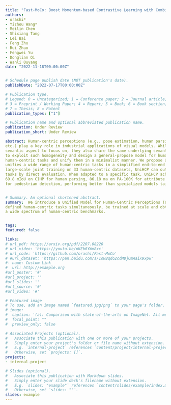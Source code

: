 ```yaml
---
title: "Fast-MoCo: Boost Momentum-based Contrastive Learning with Combinatorial Patches"
authors:
- orashi*
- Yizhou Wang*
- Meilin Chen
- Shixiang Tang
- Lei Bai
- Feng Zhu
- Rui Zhao
- Fengwei Yu
- Donglian Qi
- Wanli Ouyang
date: "2022-11-18T00:00:00Z"


# Schedule page publish date (NOT publication's date).
publishDate: "2022-07-17T00:00:00Z"

# Publication type.
# Legend: 0 = Uncategorized; 1 = Conference paper; 2 = Journal article;
# 3 = Preprint / Working Paper; 4 = Report; 5 = Book; 6 = Book section;
# 7 = Thesis; 8 = Patent
publication_types: ["1"]

# Publication name and optional abbreviated publication name.
publication: Under Review
publication_short: Under Review

abstract: Human-centric perceptions (e.g., pose estimation, human parsing, pedestrian detection, person reidentification, 
etc.) play a key role in industrial applications of visual models. While specific human-centric tasks have their own relevant 
semantic aspect to focus on, they also share the same underlying semantic structure of the human body. However, few works have attempted 
to exploit such homogeneity and design a general-propose model for human-centric tasks. In this work, we revisit a broad range of 
human-centric tasks and unify them in a minimalist manner. We propose UniHCP, a Unified Model for Human-Centric Perceptions, which 
unifies a wide range of human-centric tasks in a simplified end-to-end manner with the plain vision transformer architecture. With 
large-scale joint training on 33 human-centric datasets, UniHCP can outperform strong baselines on several in-domain and downstream 
tasks by direct evaluation. When adapted to a specific task, UniHCP achieves new SOTAs on a wide range of human-centric tasks, e.g., 
69.8 mIoU on CIHP for human parsing, 86.18 ma on PA-100K for attribute prediction, 90.3 mAP on Market1501 for ReID, and 85.8 JI on CrowdHuman 
for pedestrian detection, performing better than specialized models tailored for each task.


# Summary. An optional shortened abstract.
summary:  We introduce a Unified Model for Human-Centric Perceptions (UniHCP), which can easily handle multiple distinctly 
defined human-centric tasks simultaneously, be trained at scale and obtains a series of SOTA performances over
a wide spectrum of human-centric benchmarks.


tags:
featured: false

links:
# url_pdf: https://arxiv.org/pdf/2207.08220
# url_video: 'https://youtu.be/nKEb6YWm8xc'
# url_code: 'https://github.com/orashi/Fast-MoCo'
# #url_dataset: 'https://pan.baidu.com/s/1oHBqdo2cdM8jOmAaix9xpw'
#- name: Custom Link
#  url: http://example.org
#url_poster: '#'
#url_project: ''
#url_slides: ''
#url_source: '#'
#url_video: '#'

# Featured image
# To use, add an image named `featured.jpg/png` to your page's folder. 
# image:
#  caption: '(a): Comparison with state-of-the-arts on ImageNet. All methods uses ResNet-50 encoders and are measured with Top-1 linear evaluation accuracy. (b): Overview of Fast-MoCo that includes the Split-Encode-Combine pipeline.'
#  focal_point: ""
#  preview_only: false

# Associated Projects (optional).
#   Associate this publication with one or more of your projects.
#   Simply enter your project's folder or file name without extension.
#   E.g. `internal-project` references `content/project/internal-project/index.md`.
#   Otherwise, set `projects: []`.
projects:
- internal-project

# Slides (optional).
#   Associate this publication with Markdown slides.
#   Simply enter your slide deck's filename without extension.
#   E.g. `slides: "example"` references `content/slides/example/index.md`.
#   Otherwise, set `slides: ""`.
slides: example
---
```


